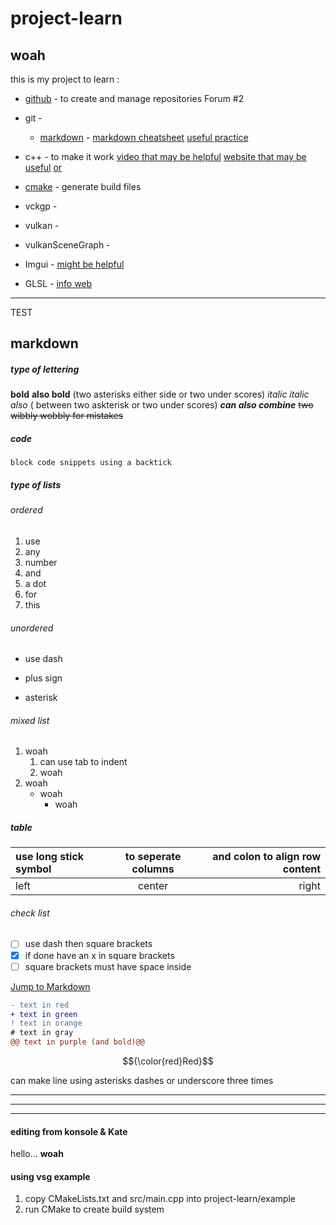 # project-learn
## woah

 this is my project to learn : 
 * [github](http:///www.github.com) - to create and manage repositories  Forum #2
 * git - 
   * [markdown]() - [markdown cheatsheet](https://github.com/im-luka/markdown-cheatsheet) [useful practice](#Markdown) 
    
 * c++ - to make it work [video that may be helpful](https://www.youtube.com/watch?v=vLnPwxZdW4Y) [website that may be useful](https://www.learncpp.com/#google_vignette) [or](https://cplusplus.com/doc/tutorial/) 
 * [cmake](http://cmake.org) - generate build files
 * vckgp -
 * vulkan - 
 * vulkanSceneGraph -
 * Imgui - [might be helpful](https://pthom.github.io/imgui_manual_online/manual/imgui_manual.html)
 * GLSL - [info web](https://www.khronos.org/opengl/wiki/Core_Language_(GLSL))  

***

TEST


## markdown 
##### type of lettering
**bold**  __also bold__  (two asterisks either side or two under scores)
*italic*  _italic also_ ( between two askterisk or two under scores) 
**_can also combine_** 
~~two wibbly wobbly for mistakes~~

##### code
`block code snippets using a backtick`

##### type of lists 
###### ordered
1. use
2. any
3. number
4. and
5. a dot
6. for
7. this

###### unordered
- use dash
+ plus sign
* asterisk

###### mixed list
1. woah
   1.  can use tab to indent
   2.  woah
3. woah
   - woah
     -  woah
    
#####  table
| use long stick symbol | to seperate columns | and colon to align row content|
|:----------------------|:-------------------:|------------------------------:|
|left                   |center| right|


###### check list 
- [ ] use dash then square brackets
- [x] if done have an x in square brackets
- [ ] square brackets must have space inside

[Jump to Markdown](#Markdown) 
 ```diff
 - text in red
 + text in green
 ! text in orange
 # text in gray
 @@ text in purple (and bold)@@
 ```
$${\color{red}Red}$$

can make line using asterisks dashes or underscore three times
***
---
___

#### editing from konsole & Kate

hello... **woah**

#### using vsg example

1. copy CMakeLists.txt and src/main.cpp into project-learn/example
2. run CMake to create build system




